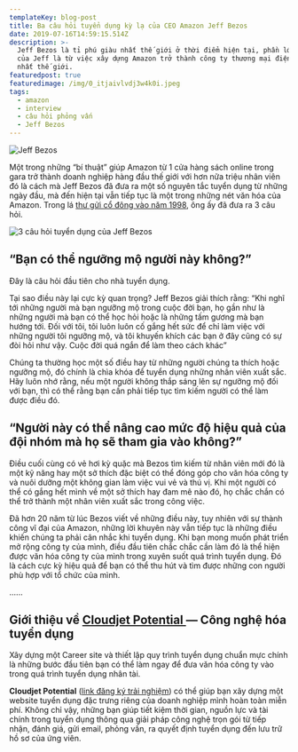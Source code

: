 ```yaml
---
templateKey: blog-post
title: Ba câu hỏi tuyển dụng kỳ lạ của CEO Amazon Jeff Bezos
date: 2019-07-16T14:59:15.514Z
description: >-
  Jeff Bezos là tỉ phú giàu nhất thế giới ở thời điểm hiện tại, phần lớn tài sản
  của Jeff là từ việc xây dựng Amazon trở thành công ty thương mại điện tử lớn
  nhất thế giới.
featuredpost: true
featuredimage: /img/0_itjaivlvdj3w4k0i.jpeg
tags:
  - amazon
  - interview
  - câu hỏi phỏng vấn
  - Jeff Bezos
---
```

![Jeff Bezos](/img/0_itjaivlvdj3w4k0i.jpeg "Jeff Bezos")

Một trong những “bí thuật” giúp Amazon từ 1 cửa hàng sách online trong gara trở thành doanh nghiệp hàng đầu thế giới với hơn nữa triệu nhân viên đó là cách mà Jeff Bezos đã đưa ra một số nguyên tắc tuyển dụng từ những ngày đầu, mà đến hiện tại vẫn tiếp tục là một trong những nét văn hóa của Amazon. Trong lá [thư gửi cổ đông vào năm 1998](https://t.co/b6A2QHgXeO), ông ấy đã đưa ra 3 câu hỏi.

![3 câu hỏi tuyển dụng của Jeff Bezos](/img/0_snbzi_zuu65_sro2.jpeg "3 câu hỏi tuyển dụng của Jeff Bezos")

## “Bạn có thể ngưỡng mộ người này không?”

Đây là câu hỏi đầu tiên cho nhà tuyển dụng.

Tại sao điều này lại cực kỳ quan trọng? Jeff Bezos giải thích rằng: “Khi nghĩ tới những người mà bạn ngưỡng mộ trong cuộc đời bạn, họ gần như là những người mà bạn có thể học hỏi hoặc là những tấm gương mà bạn hướng tới. Đối với tôi, tôi luôn luôn cố gắng hết sức để chỉ làm việc với những người tôi ngưỡng mộ, và tôi khuyến khích các bạn ở đây cũng có sự đòi hỏi như vậy. Cuộc đời quá ngắn để làm theo cách khác”

Chúng ta thường học một số điều hay từ những người chúng ta thích hoặc ngưỡng mộ, đó chính là chìa khóa để tuyển dụng những nhân viên xuất sắc. Hãy luôn nhớ rằng, nếu một người không thắp sáng lên sự ngưỡng mộ đối với bạn, thì có thể rằng bạn cần phải tiếp tục tìm kiếm người có thể làm được điều đó.

## “Người này có thể nâng cao mức độ hiệu quả của đội nhóm mà họ sẽ tham gia vào không?”

Điều cuối cùng có vẻ hơi kỳ quặc mà Bezos tìm kiếm từ nhân viên mới đó là một kỹ năng hay một sở thích đặc biệt có thể đóng góp cho văn hóa công ty và nuôi dưỡng một không gian làm việc vui vẻ và thú vị. Khi một người có thể có gắng hết mình về một sở thích hay đam mê nào đó, họ chắc chắn có thể trở thành một nhân viên xuất sắc trong công việc.

Đã hơn 20 năm từ lúc Bezos viết về những điều này, tuy nhiên với sự thành công vĩ đại của Amazon, những lời khuyên này vẫn tiếp tục là những điều khiến chúng ta phải cân nhắc khi tuyển dụng. Khi bạn mong muốn phát triển mở rộng công ty của mình, điều đầu tiên chắc chắc cần làm đó là thể hiện được văn hóa công ty của mình trong xuyên suốt quá trình tuyển dụng. Đó là cách cực kỳ hiệu quả để bạn có thể thu hút và tìm được những con người phù hợp với tổ chức của mình.

......

## Giới thiệu về [Cloudjet Potential ](https://www.cloudjetpotential.com/?cpid=startup)— Công nghệ hóa tuyển dụng

Xây dựng một Career site và thiết lập quy trình tuyển dụng chuẩn mực chính là những bước đầu tiên bạn có thể làm ngay để đưa văn hóa công ty vào trong quá trình tuyển dụng nhân tài.

**Cloudjet Potential** ([link đăng ký trải nghiệm](https://www.cloudjetpotential.com/?cpid=startup)) có thể giúp bạn xây dựng một website tuyển dụng đặc trưng riêng của doanh nghiệp mình hoàn toàn miễn phí. Không chỉ vậy, những bạn giúp tiết kiệm thời gian, nguồn lực và tài chính trong tuyển dụng thông qua giải pháp công nghệ trọn gói từ tiếp nhận, đánh giá, gửi email, phỏng vấn, ra quyết định tuyển dụng đến lưu trữ hồ sơ của ứng viên.
